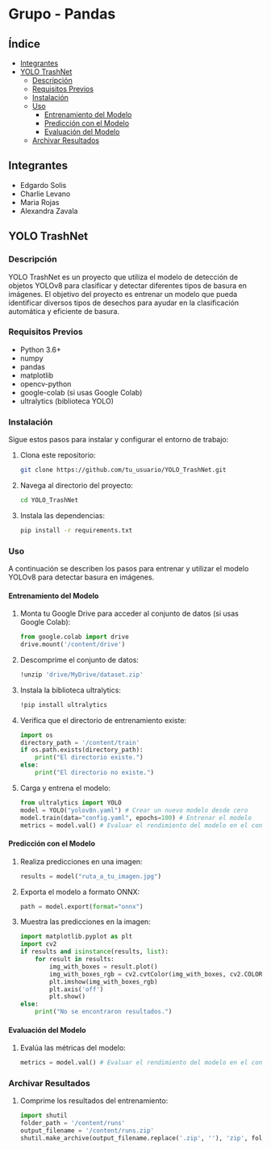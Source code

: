# Grupo - Pandas

## Índice
- [Integrantes](#integrantes)
- [YOLO TrashNet](#yolo-trashnet)
  - [Descripción](#descripción)
  - [Requisitos Previos](#requisitos-previos)
  - [Instalación](#instalación)
  - [Uso](#uso)
    - [Entrenamiento del Modelo](#entrenamiento-del-modelo)
    - [Predicción con el Modelo](#predicción-con-el-modelo)
    - [Evaluación del Modelo](#evaluación-del-modelo)
  - [Archivar Resultados](#archivar-resultados)


## Integrantes
- Edgardo Solis
- Charlie Levano
- Maria Rojas
- Alexandra Zavala

## YOLO TrashNet

### Descripción
YOLO TrashNet es un proyecto que utiliza el modelo de detección de objetos YOLOv8 para clasificar y detectar diferentes tipos de basura en imágenes. El objetivo del proyecto es entrenar un modelo que pueda identificar diversos tipos de desechos para ayudar en la clasificación automática y eficiente de basura.

### Requisitos Previos
- Python 3.6+
- numpy
- pandas
- matplotlib
- opencv-python
- google-colab (si usas Google Colab)
- ultralytics (biblioteca YOLO)

### Instalación
Sigue estos pasos para instalar y configurar el entorno de trabajo:

1. Clona este repositorio:
    ```sh
    git clone https://github.com/tu_usuario/YOLO_TrashNet.git
    ```

2. Navega al directorio del proyecto:
    ```sh
    cd YOLO_TrashNet
    ```

3. Instala las dependencias:
    ```sh
    pip install -r requirements.txt
    ```

### Uso
A continuación se describen los pasos para entrenar y utilizar el modelo YOLOv8 para detectar basura en imágenes.

#### Entrenamiento del Modelo
1. Monta tu Google Drive para acceder al conjunto de datos (si usas Google Colab):
    ```python
    from google.colab import drive
    drive.mount('/content/drive')
    ```

2. Descomprime el conjunto de datos:
    ```sh
    !unzip 'drive/MyDrive/dataset.zip'
    ```

3. Instala la biblioteca ultralytics:
    ```sh
    !pip install ultralytics
    ```

4. Verifica que el directorio de entrenamiento existe:
    ```python
    import os
    directory_path = '/content/train'
    if os.path.exists(directory_path):
        print("El directorio existe.")
    else:
        print("El directorio no existe.")
    ```

5. Carga y entrena el modelo:
    ```python
    from ultralytics import YOLO
    model = YOLO("yolov8n.yaml") # Crear un nuevo modelo desde cero
    model.train(data="config.yaml", epochs=100) # Entrenar el modelo
    metrics = model.val() # Evaluar el rendimiento del modelo en el conjunto de validación
    ```

#### Predicción con el Modelo
1. Realiza predicciones en una imagen:
    ```python
    results = model("ruta_a_tu_imagen.jpg")
    ```

2. Exporta el modelo a formato ONNX:
    ```python
    path = model.export(format="onnx")
    ```

3. Muestra las predicciones en la imagen:
    ```python
    import matplotlib.pyplot as plt
    import cv2
    if results and isinstance(results, list):
        for result in results:
            img_with_boxes = result.plot()
            img_with_boxes_rgb = cv2.cvtColor(img_with_boxes, cv2.COLOR_BGR2RGB)
            plt.imshow(img_with_boxes_rgb)
            plt.axis('off')
            plt.show()
    else:
        print("No se encontraron resultados.")
    ```

#### Evaluación del Modelo
1. Evalúa las métricas del modelo:
    ```python
    metrics = model.val() # Evaluar el rendimiento del modelo en el conjunto de validación
    ```

### Archivar Resultados
1. Comprime los resultados del entrenamiento:
    ```python
    import shutil
    folder_path = '/content/runs'
    output_filename = '/content/runs.zip'
    shutil.make_archive(output_filename.replace('.zip', ''), 'zip', folder_path)
    ```
